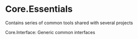 # Core.Essentials
Contains series of common tools shared with several projects

Core.Interface: Generic common interfaces
